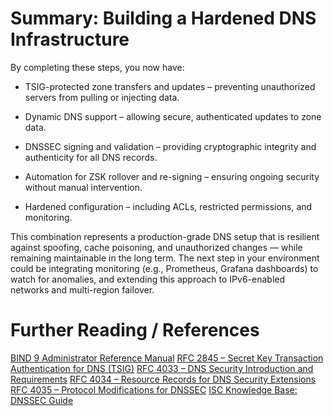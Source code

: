 # Summary: Building a Hardened DNS Infrastructure

By completing these steps, you now have:

- TSIG-protected zone transfers and updates – preventing unauthorized servers from pulling or injecting data.

- Dynamic DNS support – allowing secure, authenticated updates to zone data.

- DNSSEC signing and validation – providing cryptographic integrity and authenticity for all DNS records.

- Automation for ZSK rollover and re-signing – ensuring ongoing security without manual intervention.

- Hardened configuration – including ACLs, restricted permissions, and monitoring.

This combination represents a production-grade DNS setup that is resilient against spoofing, cache poisoning, and unauthorized changes — while remaining maintainable in the long term.
The next step in your environment could be integrating monitoring (e.g., Prometheus, Grafana dashboards) to watch for anomalies, and extending this approach to IPv6-enabled networks and multi-region failover.

# Further Reading / References

[BIND 9 Administrator Reference Manual](https://bind9.readthedocs.io/en/v9.16.24/index.html)
[RFC 2845 – Secret Key Transaction Authentication for DNS (TSIG)](https://datatracker.ietf.org/doc/html/rfc2845.html)
[RFC 4033 – DNS Security Introduction and Requirements](https://datatracker.ietf.org/doc/html/rfc4033.html)
[RFC 4034 – Resource Records for DNS Security Extensions](https://datatracker.ietf.org/doc/html/rfc4034.html)
[RFC 4035 – Protocol Modifications for DNSSEC](https://datatracker.ietf.org/doc/html/rfc4035.html)
[ISC Knowledge Base: DNSSEC Guide](https://bind9.readthedocs.io/en/v9.18.0/dnssec-guide.html)
